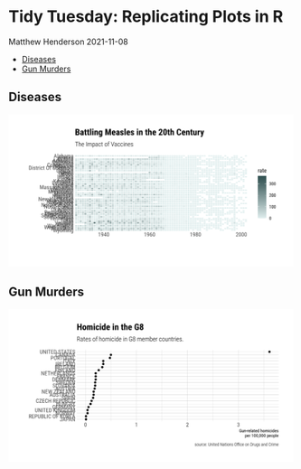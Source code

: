 Tidy Tuesday: Replicating Plots in R
================
Matthew Henderson
2021-11-08

-   [Diseases](#diseases)
-   [Gun Murders](#gun-murders)

## Diseases

![](plots/diseases.png)

## Gun Murders

![](plots/gun-murders.png)
